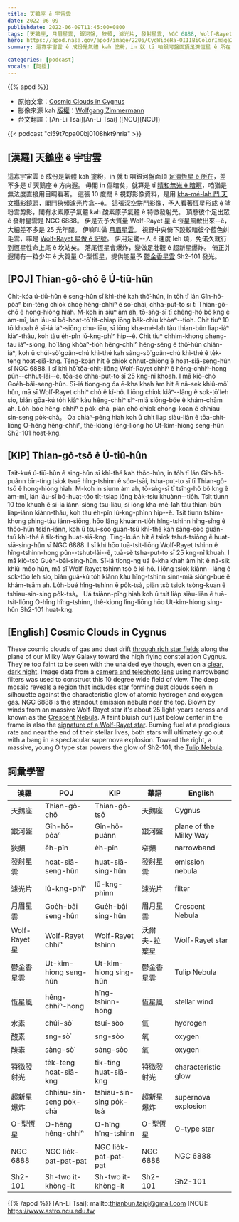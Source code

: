 ```yaml
---
title: 天鵝座 ê 宇宙雲
date: 2022-06-09
publishdate: 2022-06-09T11:45:00+0800
tags: [天鵝座, 月眉星雲, 銀河盤, 狹頻, 濾光片, 發射星雲, NGC 6888, Wolf-Rayet 星, 恆星風, 鬱金香星雲, 水素, 酸素, 特徵發射光, 超新星爆炸, O-型恆星, Sh2-101]
hero: https://apod.nasa.gov/apod/image/2206/CygWideHa-OIIIBiColorImage2_crop2_1024.jpg
summary: 這寡宇宙雲 ê 成份是氣體 kah 塗粉，in 就 tī 咱銀河盤面頂足濟恆星 ê 所在，差不多是 tī 天鵝座 ê 方向遐。

categories: [podcast]
vocals: [阿錕]
---
```


{{% apod %}}

- 原始文章：[Cosmic Clouds in Cygnus](https://apod.nasa.gov/apod/ap220609.html)
- 影像來源 kah [版權][copyright]：[Wolfgang Zimmermann](https://www.astrobin.com/users/Wolfi2055/)
- 台文翻譯：[An-Li Tsai][An-Li Tsai] ([NCU][NCU])

{{< podcast "cl59t7cpa00bj0108hkt9hria" >}}

## [漢羅] 天鵝座 ê 宇宙雲
這寡宇宙雲 ê 成份是氣體 kah 塗粉，in 就 tī 咱銀河盤面頂 [足濟恆星 ê 所在][through rich star fields t]，差不多是 tī 天鵝座 ê 方向遐。
毋閣 in 傷暗矣，就算是 tī [晴和無光 ê 暗暝][clear, dark night]，咱猶是無法度直接用目睭看著。
這張 10 度闊 ê 視野影像資料，是用 [kha-mé-lah 鬥 天文攝影鏡頭][camera and telephoto lens]，閣鬥狹頻濾光片翕--ê。
這張深空拼鬥影像，予人看著恆星形成 ê 塗粉雲剪影，閣有水素原子氣體 kah 酸素原子氣體 ê 特徵發射光。
頂懸彼个足出眾 ê 發射星雲是 NGC 6888。
伊是去予大質量 Wolf-Rayet 星 ê 恆星風歕出來--ê，大細差不多是 25 光年闊。
伊嘛叫做 [月眉星雲][Crescent Nebula t]。
視野中央倚下跤較暗彼个藍色虯毛雲，嘛是 [Wolf-Rayet 星做 ê 記號][signature of a Wolf-Rayet star]。
伊用足驚--人 ê 速度 leh 燒，免偌久就行到恆星性命上尾 ê 坎站矣。
落尾恆星會爆炸，變做足壯觀 ê 超新星爆炸。
倚正爿遐閣有一粒少年 ê 大質量 O-型恆星，提供能量予 [鬱金香星雲][Tulip Nebula] Sh2-101 發光。

## [POJ] Thian-gô-chō ê Ú-tiū-hûn
Chit-kóa ú-tiū-hûn ê seng-hûn sī khì-thé kah thô͘-hún, in to̍h tī lán Gîn-hô-pôaⁿ bīn-téng chiok chōe hêng-chhiⁿ ê só͘-chāi, chha-put-to sī tī Thian-gô-chō ê hong-hiòng hiah.
M̄-koh in siuⁿ àm ah, tō-sǹg-sī tī chêng-hô bô kng ê àm-mî, lán iáu-sī bô-hoat-tō͘ ti̍t-chiap iōng ba̍k-chiu khòaⁿ--tio̍h.
Chit tiuⁿ 10 tō͘ khoah ê sī-iá iáⁿ-siōng chu-liāu, sī iōng kha-mé-lah tàu thian-bûn liap-iáⁿ kiàⁿ-thâu, koh tàu e̍h-pîn lū-kng-phìⁿ hip--ê.
Chit tiuⁿ chhim-khong pheng-tàu iáⁿ-siōng, hō͘ lâng khòaⁿ-tio̍h hêng-chhiⁿ hêng-sêng ê thô͘-hún chián-iáⁿ, koh ū chúi-sò͘ goân-chú khì-thé kah sàng-sò͘ goân-chú khì-thé ê te̍k-teng hoat-siā-kng.
Téng-koân hit ê chiok chhut-chiòng ê hoat-siā-seng-hûn sī NGC 6888.
I sī khì hō͘ tōa-chit-liōng Wolf-Rayet chhiⁿ ê hêng-chhiⁿ-hong pûn--chhut-lâi--ê, tōa-sè chha-put-to sī 25 kng-nî khoah.
I mā kiò-chò Goe̍h-bâi-seng-hûn.
Sī-iá tiong-ng óa ē-kha khah àm hit ê nâ-sek khiû-mô͘ hûn, mā sī Wolf-Rayet chhiⁿ chò ê kí-hô.
I iōng chiok kiâⁿ--lâng ê sok-tō͘ leh sio, bián gōa-kú to̍h kiâⁿ kàu hêng-chhiⁿ sìⁿ-miā siōng-bóe ê khám-chām ah.
Lo̍h-bóe hêng-chhiⁿ ē po̍k-chà, piàn chò chiok chòng-koan ê chhiau-sin-seng po̍k-chà。
Óa chiàⁿ-pêng hiah koh ū chi̍t lia̍p siàu-liân ê tōa-chit-liōng O-hêng hêng-chhiⁿ, thê-kiong lêng-liōng hō͘ Ut-kim-hiong seng-hûn Sh2-101 hoat-kng.

## [KIP] Thian-gô-tsō ê Ú-tiū-hûn
Tsit-kuá ú-tiū-hûn ê sing-hûn sī khì-thé kah thôo-hún, in to̍h tī lán Gîn-hô-puânn bīn-tíng tsiok tsuē hîng-tshinn ê sóo-tsāi, tsha-put-to sī tī Thian-gô-tsō ê hong-hiòng hiah.
M̄-koh in siunn àm ah, tō-sǹg-sī tī tsîng-hô bô kng ê àm-mî, lán iáu-sī bô-huat-tōo ti̍t-tsiap iōng ba̍k-tsiu khuànn--tio̍h.
Tsit tiunn 10 tōo khuah ê sī-iá iánn-siōng tsu-liāu, sī iōng kha-mé-lah tàu thian-bûn liap-iánn kiànn-thâu, koh tàu e̍h-pîn lū-kng-phìnn hip--ê.
Tsit tiunn tshim-khong phing-tàu iánn-siōng, hōo lâng khuànn-tio̍h hîng-tshinn hîng-sîng ê thôo-hún tsián-iánn, koh ū tsuí-sòo guân-tsú khì-thé kah sàng-sòo guân-tsú khì-thé ê ti̍k-ting huat-siā-kng.
Tíng-kuân hit ê tsiok tshut-tsiòng ê huat-siā-sing-hûn sī NGC 6888.
I sī khì hōo tuā-tsit-liōng Wolf-Rayet tshinn ê hîng-tshinn-hong pûn--tshut-lâi--ê, tuā-sè tsha-put-to sī 25 kng-nî khuah.
I mā kiò-tsò Gue̍h-bâi-sing-hûn.
Sī-iá tiong-ng uá ē-kha khah àm hit ê nâ-sik khiû-môo hûn, mā sī Wolf-Rayet tshinn tsò ê kí-hô.
I iōng tsiok kiânn--lâng ê sok-tōo leh sio, bián guā-kú to̍h kiânn kàu hîng-tshinn sìnn-miā siōng-bué ê khám-tsām ah.
Lo̍h-bué hîng-tshinn ē po̍k-tsà, piàn tsò tsiok tsòng-kuan ê tshiau-sin-sing po̍k-tsà。
Uá tsiànn-pîng hiah koh ū tsi̍t lia̍p siàu-liân ê tuā-tsit-liōng O-hîng hîng-tshinn, thê-kiong lîng-liōng hōo Ut-kim-hiong sing-hûn Sh2-101 huat-kng.

## [English] Cosmic Clouds in Cygnus
These cosmic clouds of gas and dust drift [through rich star fields][through rich star fields e] along the plane of our Milky Way Galaxy toward the high flying constellation Cygnus.
They're too faint to be seen with the unaided eye though, even on a [clear, dark night][clear, dark night].
Image data from a [camera and telephoto lens][camera and telephoto lens] using narrowband filters was used to construct this 10 degree wide field of view.
The deep mosaic reveals a region that includes star forming dust clouds seen in silhouette against the characteristic glow of atomic hydrogen and oxygen gas.
NGC 6888 is the standout emission nebula near the top.
Blown by winds from an massive Wolf-Rayet star it's about 25 light-years across and known as the [Crescent Nebula][Crescent Nebula e].
A faint bluish curl just below center in the frame is also the [signature of a Wolf-Rayet star][signature of a Wolf-Rayet star].
Burning fuel at a prodigious rate and near the end of their stellar lives, both stars will ultimately go out with a bang in a spectacular supernova explosion.
Toward the right, a massive, young O type star powers the glow of Sh2-101, the [Tulip Nebula][Tulip Nebula].

## 詞彙學習

|漢羅|POJ|KIP|華語|English|
|-|-|-|-|-|
|天鵝座|Thian-gô-chō|Thian-gô-tsō|天鵝座|Cygnus|
|銀河盤|Gîn-hô-pôaⁿ|Gîn-hô-puânn|銀河盤|plane of the Milky Way|
|狹頻|e̍h-pîn|e̍h-pîn|窄頻|narrowband|
|發射星雲|hoat-siā-seng-hûn|huat-siā-sing-hûn|發射星雲|emission nebula|
|濾光片|lū-kng-phìⁿ|lū-kng-phìnn|濾光片|filter|
|月眉星雲|Goe̍h-bâi seng-hûn|Gue̍h-bâi sing-hûn|眉月星雲|Crescent Nebula|
|Wolf-Rayet 星|Wolf-Rayet chhiⁿ|Wolf-Rayet tshinn|沃爾夫-拉葉星|Wolf-Rayet star|
|鬱金香星雲|Ut-kim-hiong seng-hûn|Ut-kim-hiong sing-hûn|鬱金香星雲|Tulip Nebula|
|恆星風|hêng-chhiⁿ-hong|hîng-tshinn-hong|恆星風|stellar wind|
|水素|chúi-sò͘|tsuí-sòo|氫|hydrogen|
|酸素|sng-sò͘|sng-sòo|氧|oxygen|
|酸素|sàng-sò͘|sàng-sòo|氧|oxygen|
|特徵發射光|te̍k-teng hoat-siā-kng|ti̍k-ting huat-siā-kng|特徵發射光|characteristic glow|
|超新星爆炸|chhiau-sin-seng po̍k-chà|tshiau-sin-sing po̍k-tsà|超新星爆炸|supernova explosion|
|O-型恆星|O-hêng hêng-chhiⁿ|O-hîng hîng-tshinn|O-型恆星|O-type star|
|NGC 6888|NGC lio̍k-pat-pat-pat|NGC lio̍k-pat-pat-pat|NGC 6888|NGC 6888|
|Sh2-101|Sh-two it-khòng-it|Sh-two it-khòng-it|Sh2-101|Sh2-101|

{{% /apod %}}
[An-Li Tsai]: mailto:thianbun.taigi@gmail.com
[NCU]: https://www.astro.ncu.edu.tw

[copyright]: https://apod.nasa.gov/apod/fap/lib/about_apod.html#srapply

[through rich star fields e]:https://apod.nasa.gov/apod/ap210211.html
[through rich star fields t]:https://apod.tw/daily/20210211/
[clear, dark night]:https://nightsky.jpl.nasa.gov/planner.cfm
[camera and telephoto lens]:https://www.astrobin.com/ldwpn4/
[Crescent Nebula e]:https://apod.nasa.gov/apod/ap210617.html
[Crescent Nebula t]:https://apod.tw/daily/20210617/
[signature of a Wolf-Rayet star]:https://noirlab.edu/public/images/noao-wr134/
[Tulip Nebula]:https://apod.nasa.gov/apod/ap190921.html
